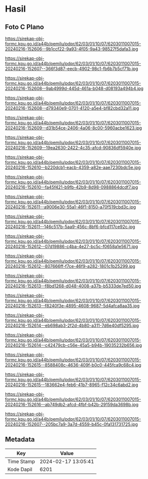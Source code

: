 # Hasil

## Foto C Plano

https://sirekap-obj-formc.kpu.go.id/a44b/pemilu/pdpr/62/03/01/10/07/6203011007015-20240216-152606--9b1ccf22-9a93-4f05-9a43-98527f5dafa3.jpg

https://sirekap-obj-formc.kpu.go.id/a44b/pemilu/pdpr/62/03/01/10/07/6203011007015-20240216-152607--366f3d87-eecb-4902-98c1-fb6b7b5cf71b.jpg

https://sirekap-obj-formc.kpu.go.id/a44b/pemilu/pdpr/62/03/01/10/07/6203011007015-20240216-152608--9ab4999d-445d-461a-b048-d08193a494b4.jpg

https://sirekap-obj-formc.kpu.go.id/a44b/pemilu/pdpr/62/03/01/10/07/6203011007015-20240216-152608--d79340e9-0701-4120-a5e4-bf82cbd32a11.jpg

https://sirekap-obj-formc.kpu.go.id/a44b/pemilu/pdpr/62/03/01/10/07/6203011007015-20240216-152609--d31b54ce-2406-4a06-8c00-5960acbe1623.jpg

https://sirekap-obj-formc.kpu.go.id/a44b/pemilu/pdpr/62/03/01/10/07/6203011007015-20240216-152609--19ea2630-2422-4c35-afcd-90836df5940e.jpg

https://sirekap-obj-formc.kpu.go.id/a44b/pemilu/pdpr/62/03/01/10/07/6203011007015-20240216-152610--b220dcb1-eacb-4359-a82e-aae7230bdc5e.jpg

https://sirekap-obj-formc.kpu.go.id/a44b/pemilu/pdpr/62/03/01/10/07/6203011007015-20240216-152610--fa45f421-b9fb-42b9-8d98-0988864dcdf7.jpg

https://sirekap-obj-formc.kpu.go.id/a44b/pemilu/pdpr/62/03/01/10/07/6203011007015-20240216-152611--a9006e30-55a1-46f1-8150-a70f519cbd3c.jpg

https://sirekap-obj-formc.kpu.go.id/a44b/pemilu/pdpr/62/03/01/10/07/6203011007015-20240216-152611--146c517b-5aa9-456c-8bf6-bfcd117ce92c.jpg

https://sirekap-obj-formc.kpu.go.id/a44b/pemilu/pdpr/62/03/01/10/07/6203011007015-20240216-152612--07d19886-c4ba-4e27-bc5c-f0658a1e5671.jpg

https://sirekap-obj-formc.kpu.go.id/a44b/pemilu/pdpr/62/03/01/10/07/6203011007015-20240216-152612--807666ff-f7ce-46f9-a282-1801c1b25299.jpg

https://sirekap-obj-formc.kpu.go.id/a44b/pemilu/pdpr/62/03/01/10/07/6203011007015-20240216-152613--f8bd1268-d048-4008-a37b-b5333de7ed50.jpg

https://sirekap-obj-formc.kpu.go.id/a44b/pemilu/pdpr/62/03/01/10/07/6203011007015-20240216-152613--f8240f3e-4895-4608-9687-5d4afca8aa35.jpg

https://sirekap-obj-formc.kpu.go.id/a44b/pemilu/pdpr/62/03/01/10/07/6203011007015-20240216-152614--eb698ab3-2f2d-4b80-a311-7d6e40df5295.jpg

https://sirekap-obj-formc.kpu.go.id/a44b/pemilu/pdpr/62/03/01/10/07/6203011007015-20240216-152614--c42479cb-c56e-45a5-b94b-19035232b656.jpg

https://sirekap-obj-formc.kpu.go.id/a44b/pemilu/pdpr/62/03/01/10/07/6203011007015-20240216-152615--8588408c-4636-409f-b0c0-445fca9c68c4.jpg

https://sirekap-obj-formc.kpu.go.id/a44b/pemilu/pdpr/62/03/01/10/07/6203011007015-20240216-152615--183662e4-feb6-41b7-8965-f12c34c6abd2.jpg

https://sirekap-obj-formc.kpu.go.id/a44b/pemilu/pdpr/62/03/01/10/07/6203011007015-20240216-152616--ab749db2-afcd-4fbf-b42b-29159da3698b.jpg

https://sirekap-obj-formc.kpu.go.id/a44b/pemilu/pdpr/62/03/01/10/07/6203011007015-20240216-152607--205bc7a9-3a7d-4559-b45c-0fa131731725.jpg


## Metadata

| Key        | Value               |
| ---------- | ------------------- |
| Time Stamp | 2024-02-17 13:05:41 |
| Kode Dapil | 6201                |



